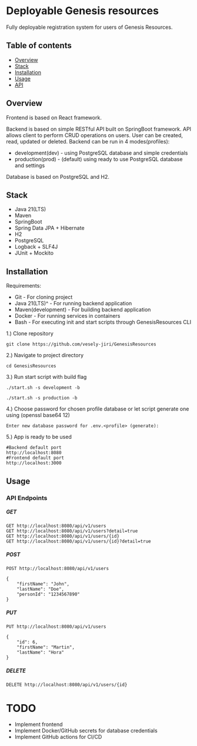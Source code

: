 # Deployable Genesis resources

Fully deployable registration system for users of Genesis Resources.

## Table of contents

- [Overview](#overview)
- [Stack](#stack)
- [Installation](#installation)
- [Usage](#usage)
- [API](#api)

## Overview
Frontend is based on React framework.

Backend is based on simple RESTful API built on SpringBoot framework. API 
allows client to perform CRUD operations on users. User can be created, 
read, updated or deleted. Backend can be run in 4 modes(profiles):
- development(dev) - using PostgreSQL database and simple credentials
- production(prod) - (default) using ready to use PostgreSQL database and settings

Database is based on PostgreSQL and H2.

## Stack

- Java 21(LTS)
- Maven
- SpringBoot
- Spring Data JPA + Hibernate
- H2
- PostgreSQL
- Logback + SLF4J
- JUnit + Mockito

## Installation
Requirements:
- Git                 - For cloning project
- Java 21(LTS)^       - For running backend application
- Maven(development)  - For building backend application
- Docker              - For running services in containers
- Bash                - For executing init and start scripts through GenesisResources CLI

1.) Clone repository
```
git clone https://github.com/vesely-jiri/GenesisResources
```

2.) Navigate to project directory
```
cd GenesisResources
```

3.) Run start script with build flag
```
./start.sh -s development -b
```
```
./start.sh -s production -b
```

4.) Choose password for chosen profile database or let script generate one using (openssl base64 12)
```
Enter new database password for .env.<profile> (generate):
```

5.) App is ready to be used
```
#Backend default port
http://localhost:8080
#Frontend default port
http://localhost:3000
```


## Usage

### API Endpoints

##### GET 

```
GET http://localhost:8080/api/v1/users
GET http://localhost:8080/api/v1/users?detail=true
GET http://localhost:8080/api/v1/users/{id}
GET http://localhost:8080/api/v1/users/{id}?detail=true
```

##### POST

```
POST http://localhost:8080/api/v1/users
```
```
{
    "firstName": "John",
    "lastName": "Doe",
    "personId": "1234567890"
}
```
##### PUT

```
PUT http://localhost:8080/api/v1/users
```
```
{
    "id": 6,
    "firstName": "Martin",
    "lastName": "Hora"
}
```

##### DELETE

```
DELETE http://localhost:8080/api/v1/users/{id}
```

# TODO
- Implement frontend
- Implement Docker/GitHub secrets for database credentials
- Implement GitHub actions for CI/CD